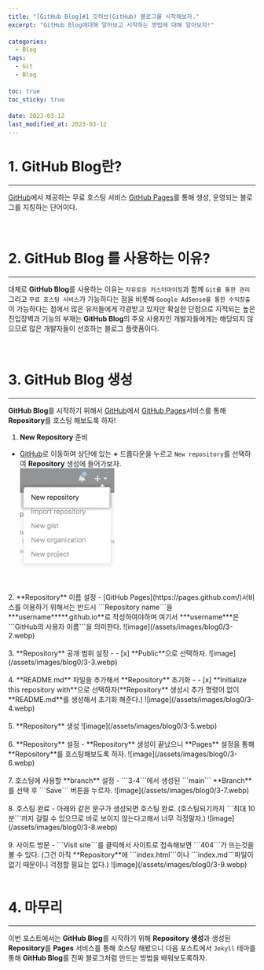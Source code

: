 ```yaml
---
title: "[GitHub Blog]#1 깃허브(GitHub) 블로그를 시작해보자."
excerpt: "GitHub Blog에대해 알아보고 시작하는 방법에 대해 알아보자!"

categories:
  - Blog
tags:
  - Git
  - Blog

toc: true
toc_sticky: true

date: 2023-03-12
last_modified_at: 2023-03-12
---
```


# 1. **GitHub Blog**란?
---
 [GitHub](https://github.com/)에서 제공하는 무료 호스팅 서비스 [GitHub Pages](https://pages.github.com/)를 통해 생성, 운영되는 블로그를 지칭하는 단어이다.  
<br>
<br>

# 2. **GitHub Blog** 를 사용하는 이유?
---
 대체로 **GitHub Blog**를 사용하는 이유는 ```자유로운 커스터마이징```과 함께 ```Git를 통한 관리``` 그리고 ```무료 호스팅 서비스```가 가능하다는 점을 비롯해 ```Google AdSense를 통한 수익창출```이 가능하다는 점에서 많은 유저들에게 각광받고 있지만 확실한 단점으로 지적되는 높은 진입장벽과 기능의 부재는 **GitHub Blog**의 주요 사용자인 개발자들에게는 해당되지 않으므로 많은 개발자들이 선호하는 블로그 플랫폼이다.  
<br>
<br>

# 3. **GitHub Blog** 생성
---
**GitHub Blog**를 시작하기 위해서 [GitHub](https://github.com/)에서 [GitHub Pages](https://pages.github.com/)서비스를 통해 **Repository**를 호스팅 해보도록 하자!

1. **New Repository** 준비  
  - [GitHub](https://github.com/)로 이동하여 상단에 있는 **+** 드롭다운을 누르고 ```New repository```를 선택하여 **Repository** 생성에 들어가보자.  
  ![image](/assets/images/blog0/3-1.webp)  
<br>
<br>  
2. **Repository** 이름 설정  
  - [GitHub Pages](https://pages.github.com/)서비스를 이용하기 위해서는 반드시 ```Repository name```을 ***username*****.github.io**로 작성하여야하며 여기서 ***username***은 ```GitHub의 사용자 이름```을 의미한다.  
  ![image](/assets/images/blog0/3-2.webp)  
<br>
<br>
3. **Repository** 공개 범위 설정  
  - - [x] **Public**으로 선택하자.  
  ![image](/assets/images/blog0/3-3.webp)  
<br>
<br>
4. **README.md** 파일을 추가해서 **Repository** 초기화  
  - - [x] **Initialize this repository with**으로 선택하자(**Repository** 생성시 추가 명령어 없이 **README.md**를 생성해서 초기화 해준다.)  
  ![image](/assets/images/blog0/3-4.webp)  
<br>
<br>
5. **Repository** 생성  
  ![image](/assets/images/blog0/3-5.webp)  
<br>
<br>
6. **Repository** 설정  
  - **Repository** 생성이 끝났으니 **Pages** 설정을 통해 **Repository**를 호스팅해보도록 하자.  
  ![image](/assets/images/blog0/3-6.webp)  
<br>
<br>
7. 호스팅에 사용할 **branch** 설정  
  - ```3-4```에서 생성된 ```main``` **Branch**를 선택 후 ```Save``` 버튼을 누르자.  
  ![image](/assets/images/blog0/3-7.webp)  
<br>
<br>  
8. 호스팅 완료  
  - 아래와 같은 문구가 생성되면 호스팅 완료.  
  (호스팅되기까지 ```최대 10분```까지 걸릴 수 있으므로 바로 보이지 않는다고해서 너무 걱정말자.)  
  ![image](/assets/images/blog0/3-8.webp)  
<br>
<br>
9. 사이트 방문  
  - ```Visit site```를 클릭해서 사이트로 접속해보면 ```404```가 뜨는것을 볼 수 있다.  
  (그건 아직 **Repository**에 ```index.html```이나 ```index.md```파일이 없기 때문이니 걱정할 필요는 없다.)  
  ![image](/assets/images/blog0/3-9.webp)  
<br>
<br>

# 4. 마무리
---

 이번 포스트에서는 **GitHub Blog**를 시작하기 위해 **Repository 생성**과 생성된 **Repository**를 **Pages** 서비스를 통해 호스팅 해봤으니 다음 포스트에서 ```Jekyll``` 테마를 통해 **GitHub Blog**를 진짜 블로그처럼 만드는 방법을 배워보도록하자.  
<br>  
<br>
<br>
<br>
